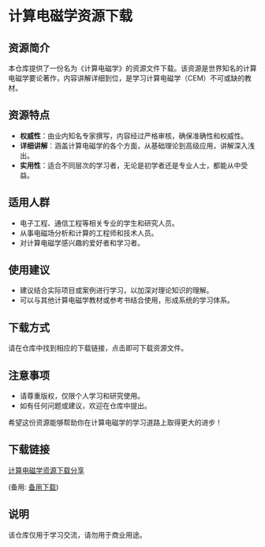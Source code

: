 # 计算电磁学资源下载

## 资源简介

本仓库提供了一份名为《计算电磁学》的资源文件下载。该资源是世界知名的计算电磁学要论著作，内容讲解详细到位，是学习计算电磁学（CEM）不可或缺的教材。

## 资源特点

- **权威性**：由业内知名专家撰写，内容经过严格审核，确保准确性和权威性。
- **详细讲解**：涵盖计算电磁学的各个方面，从基础理论到高级应用，讲解深入浅出。
- **实用性**：适合不同层次的学习者，无论是初学者还是专业人士，都能从中受益。

## 适用人群

- 电子工程、通信工程等相关专业的学生和研究人员。
- 从事电磁场分析和计算的工程师和技术人员。
- 对计算电磁学感兴趣的爱好者和学习者。

## 使用建议

- 建议结合实际项目或案例进行学习，以加深对理论知识的理解。
- 可以与其他计算电磁学教材或参考书结合使用，形成系统的学习体系。

## 下载方式

请在仓库中找到相应的下载链接，点击即可下载资源文件。

## 注意事项

- 请尊重版权，仅限个人学习和研究使用。
- 如有任何问题或建议，欢迎在仓库中提出。

希望这份资源能够帮助你在计算电磁学的学习道路上取得更大的进步！

## 下载链接
[计算电磁学资源下载分享](https://pan.quark.cn/s/5cce05c959a1) 

(备用: [备用下载](https://pan.baidu.com/s/1Qh0ZgVZmlc8Ycm-Jwf87wQ?pwd=1234))

## 说明

该仓库仅用于学习交流，请勿用于商业用途。
